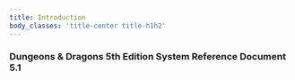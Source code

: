 ```yaml
---
title: Introduction
body_classes: 'title-center title-h1h2'
---
```


### Dungeons & Dragons 5th Edition System Reference Document 5.1


